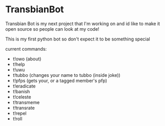 # TransbianBot
Transbian Bot is my next project that I'm working on and id like to make it open source so people can look at my code!

This is my first python bot so don't expect it to be something special

current commands:
- t!owo (about)
- t!help
- t!uwu
- t!tubbo (changes your name to tubbo (inside joke))
- t!pfps (gets your, or a tagged member's pfp)
- t!eradicate
- t!banish
- t!celeste
- t!transmeme
- t!transrate
- t!repel
- t!roll

